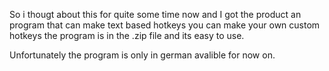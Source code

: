 So i thougt about this for quite some time now and I got the product an program that can make text based hotkeys you can make your own custom hotkeys the program is in the .zip file and its easy to use.

Unfortunately the program is only in german avalible for now on.
